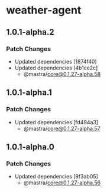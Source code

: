 # weather-agent

## 1.0.1-alpha.2

### Patch Changes

- Updated dependencies [1874f40]
- Updated dependencies [4b1ce2c]
  - @mastra/core@0.1.27-alpha.58

## 1.0.1-alpha.1

### Patch Changes

- Updated dependencies [fd494a3]
  - @mastra/core@0.1.27-alpha.57

## 1.0.1-alpha.0

### Patch Changes

- Updated dependencies [9f3ab05]
  - @mastra/core@0.1.27-alpha.56
